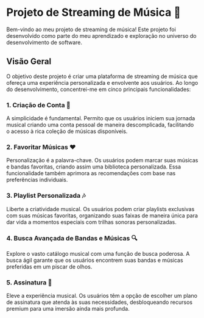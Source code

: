 ﻿# Projeto de Streaming de Música 🎵

Bem-vindo ao meu projeto de streaming de música! Este projeto foi desenvolvido como parte do meu aprendizado e exploração no universo do desenvolvimento de software.

## Visão Geral

O objetivo deste projeto é criar uma plataforma de streaming de música que ofereça uma experiência personalizada e envolvente aos usuários. Ao longo do desenvolvimento, concentrei-me em cinco principais funcionalidades:

### 1. Criação de Conta 📝
A simplicidade é fundamental. Permito que os usuários iniciem sua jornada musical criando uma conta pessoal de maneira descomplicada, facilitando o acesso à rica coleção de músicas disponíveis.

### 2. Favoritar Músicas ❤️
Personalização é a palavra-chave. Os usuários podem marcar suas músicas e bandas favoritas, criando assim uma biblioteca personalizada. Essa funcionalidade também aprimora as recomendações com base nas preferências individuais.

### 3. Playlist Personalizada 🎶
Liberte a criatividade musical. Os usuários podem criar playlists exclusivas com suas músicas favoritas, organizando suas faixas de maneira única para dar vida a momentos especiais com trilhas sonoras personalizadas.

### 4. Busca Avançada de Bandas e Músicas 🔍
Explore o vasto catálogo musical com uma função de busca poderosa. A busca ágil garante que os usuários encontrem suas bandas e músicas preferidas em um piscar de olhos.

### 5. Assinatura 🌟
Eleve a experiência musical. Os usuários têm a opção de escolher um plano de assinatura que atenda às suas necessidades, desbloqueando recursos premium para uma imersão ainda mais profunda.

